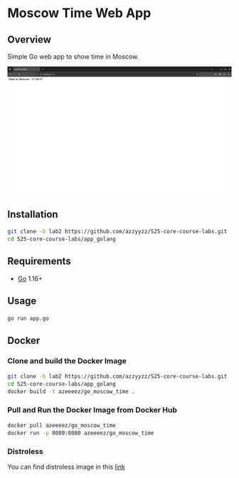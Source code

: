 # Moscow Time Web App

## Overview

Simple Go web app to show time in Moscow.

![image](static/images/overview.png)

## Installation

```bash
git clone -b lab2 https://github.com/azzyyzz/S25-core-course-labs.git
cd S25-core-course-labs/app_golang
```

## Requirements

- [Go](https://golang.org/dl/) 1.16+

## Usage

```bash
go run app.go
```

## Docker

### Clone and build the Docker Image

```bash
git clone -b lab2 https://github.com/azzyyzz/S25-core-course-labs.git
cd S25-core-course-labs/app_golang
docker build -t azeeeez/go_moscow_time .
```

### Pull and Run the Docker Image from Docker Hub

```bash
docker pull azeeeez/go_moscow_time
docker run -p 8080:8080 azeeeez/go_moscow_time
```

### Distroless
You can find distroless image in this [link](https://hub.docker.com/repository/docker/azeeeez/go_moscow_time_dist/general)
